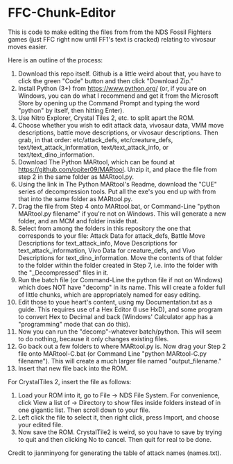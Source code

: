 # FFC-Chunk-Editor
This is code to make editing the files from from the NDS Fossil Fighters games (just FFC right now until FF1's text is cracked) relating to vivosaur moves easier.

Here is an outline of the process:

1. Download this repo itself. Github is a little weird about that, you have to click the green "Code" button and then click "Download Zip."
2. Install Python (3+) from https://www.python.org/ (or, if you are on Windows, you can do what I recommend and get it from the Microsoft Store by opening up the Command
Prompt and typing the word "python" by itself, then hitting Enter).
3. Use Nitro Explorer, Crystal Tiles 2, etc. to split apart the ROM.
4. Choose whether you wish to edit attack data, vivosaur data, VMM move descriptions, battle move descriptions, or vivosaur descriptions. Then grab, in that order:
etc/attack_defs, etc/creature_defs, text/text_attack_information, text/text_attack_info, or text/text_dino_information.
5. Download The Python MARtool, which can be found at https://github.com/opiter09/MARtool. Unzip it, and place the file from step 2 in the same folder as MARtool.py.
6. Using the link in The Python MARtool's Readme, download the "CUE" series of decompression tools. Put all the exe's you end up with from that into the same folder as MARtool.py.
7. Drag the file from Step 4 onto MARtool.bat, or Command-Line "python MARtool.py filename" if you're not on Windows. This will generate a new folder, and an MCM and folder inside that.
8. Select from among the folders in this repository the one that corresponds to your file: Attack Data for attack_defs, Battle Move Descriptions for text_attack_info,
Move Descriptions for text_attack_information, Vivo Data for creature_defs, and Vivo Descriptions for text_dino_information. Move the contents of that folder to the folder within the
folder created in Step 7, i.e. into the folder with the "_Decompressed" files in it.
9. Run the batch file (or Command-Line the python file if not on Windows) which does NOT have "decomp" in its name. This will create a folder full of little chunks, which are
appropriately named for easy editing.
10. Edit those to youe heart's content, using my Documentation.txt as a guide. This requires use of a Hex Editor (I use HxD), and some program to convert Hex to Decimal and back (Windows'
Calculator app has a "programming" mode that can do this).
11. Now you can run the "decomp"-whatever batch/python. This will seem to do nothing, because it only changes existing files.
12. Go back out a few folders to where MARtool.py is. Now drag your Step 2 file onto MARtool-C.bat (or Command Line "python MARtool-C.py filename"). This will create a much larger file
named "output_filename."
13. Insert that new file back into the ROM.

For CrystalTiles 2, insert the file as follows:
1. Load your ROM into it, go to File -> NDS File System. For convenience, click View a list of -> Directory to show files inside folders instead of in one
gigantic list. Then scroll down to your file.
12. Left click the file to select it, then right click, press Import, and choose your edited file.
3. Now save the ROM. CrystalTile2 is weird, so you have to save by trying to quit and then clicking No to cancel. Then quit for real to be done.

Credit to jianminyong for generating the table of attack names (names.txt).
